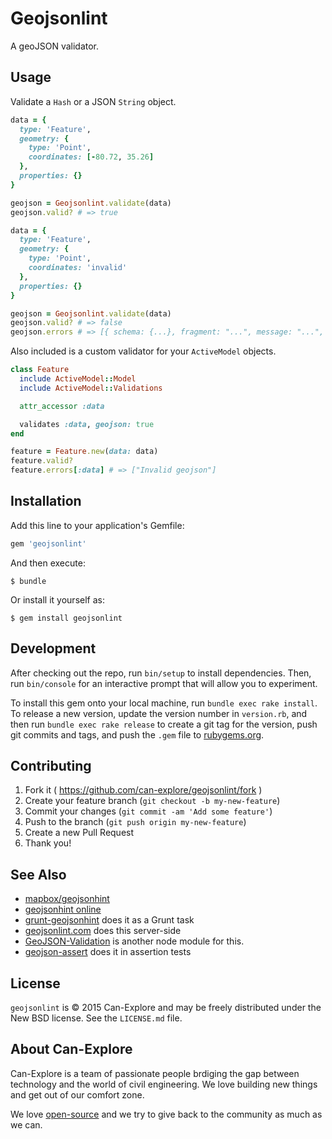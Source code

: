 # Geojsonlint

A geoJSON validator.

## Usage

Validate a `Hash` or a JSON `String` object.

```ruby
data = {
  type: 'Feature',
  geometry: {
    type: 'Point',
    coordinates: [-80.72, 35.26]
  },
  properties: {}
}

geojson = Geojsonlint.validate(data)
geojson.valid? # => true

data = {
  type: 'Feature',
  geometry: {
    type: 'Point',
    coordinates: 'invalid'
  },
  properties: {}
}

geojson = Geojsonlint.validate(data)
geojson.valid? # => false
geojson.errors # => [{ schema: {...}, fragment: "...", message: "...", failed_attribute: "...", errors: [...] }]
```

Also included is a custom validator for your `ActiveModel` objects.

```ruby
class Feature
  include ActiveModel::Model
  include ActiveModel::Validations

  attr_accessor :data

  validates :data, geojson: true
end

feature = Feature.new(data: data)
feature.valid?
feature.errors[:data] # => ["Invalid geojson"]
```

## Installation

Add this line to your application's Gemfile:

```ruby
gem 'geojsonlint'
```

And then execute:

    $ bundle

Or install it yourself as:

    $ gem install geojsonlint

## Development

After checking out the repo, run `bin/setup` to install dependencies. Then, run `bin/console` for an interactive prompt that will allow you to experiment.

To install this gem onto your local machine, run `bundle exec rake install`. To release a new version, update the version number in `version.rb`, and then run `bundle exec rake release` to create a git tag for the version, push git commits and tags, and push the `.gem` file to [rubygems.org](https://rubygems.org).

## Contributing

1. Fork it ( https://github.com/can-explore/geojsonlint/fork )
2. Create your feature branch (`git checkout -b my-new-feature`)
3. Commit your changes (`git commit -am 'Add some feature'`)
4. Push to the branch (`git push origin my-new-feature`)
5. Create a new Pull Request
6. Thank you!

## See Also

* [mapbox/geojsonhint](https://github.com/mapbox/geojsonhint)
* [geojsonhint online](https://www.mapbox.com/geojsonhint/)
* [grunt-geojsonhint](https://github.com/jieter/grunt-geojsonhint) does it as a Grunt task
* [geojsonlint.com](http://geojsonlint.com/) does this server-side
* [GeoJSON-Validation](https://github.com/craveprogramminginc/GeoJSON-Validation) is another node module for this.
* [geojson-assert](https://github.com/calvinmetcalf/geojson-assert) does it in assertion tests

## License

`geojsonlint` is © 2015 Can-Explore and may be freely distributed under the New BSD license. See the `LICENSE.md` file.

## About Can-Explore

Can-Explore is a team of passionate people brdiging the gap between technology and the world of civil engineering. We love building new things and get out of our comfort zone.

We love [open-source](https://github.com/can-explore) and we try to give back to the community as much as we can.
